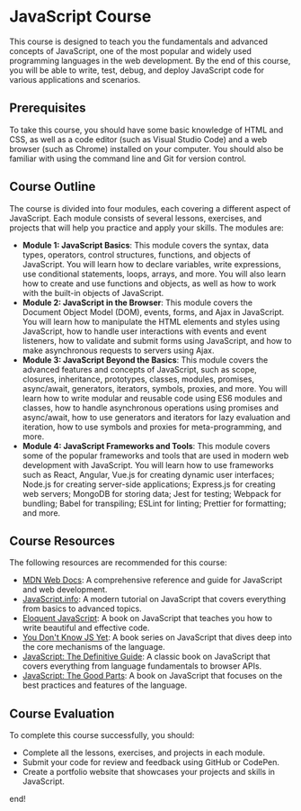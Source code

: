 # JavaScript Course

This course is designed to teach you the fundamentals and advanced concepts of JavaScript, one of the most popular and widely used programming languages in the web development. By the end of this course, you will be able to write, test, debug, and deploy JavaScript code for various applications and scenarios.

## Prerequisites

To take this course, you should have some basic knowledge of HTML and CSS, as well as a code editor (such as Visual Studio Code) and a web browser (such as Chrome) installed on your computer. You should also be familiar with using the command line and Git for version control.

## Course Outline

The course is divided into four modules, each covering a different aspect of JavaScript. Each module consists of several lessons, exercises, and projects that will help you practice and apply your skills. The modules are:

- **Module 1: JavaScript Basics**: This module covers the syntax, data types, operators, control structures, functions, and objects of JavaScript. You will learn how to declare variables, write expressions, use conditional statements, loops, arrays, and more. You will also learn how to create and use functions and objects, as well as how to work with the built-in objects of JavaScript.
- **Module 2: JavaScript in the Browser**: This module covers the Document Object Model (DOM), events, forms, and Ajax in JavaScript. You will learn how to manipulate the HTML elements and styles using JavaScript, how to handle user interactions with events and event listeners, how to validate and submit forms using JavaScript, and how to make asynchronous requests to servers using Ajax.
- **Module 3: JavaScript Beyond the Basics**: This module covers the advanced features and concepts of JavaScript, such as scope, closures, inheritance, prototypes, classes, modules, promises, async/await, generators, iterators, symbols, proxies, and more. You will learn how to write modular and reusable code using ES6 modules and classes, how to handle asynchronous operations using promises and async/await, how to use generators and iterators for lazy evaluation and iteration, how to use symbols and proxies for meta-programming, and more.
- **Module 4: JavaScript Frameworks and Tools**: This module covers some of the popular frameworks and tools that are used in modern web development with JavaScript. You will learn how to use frameworks such as React, Angular, Vue.js for creating dynamic user interfaces; Node.js for creating server-side applications; Express.js for creating web servers; MongoDB for storing data; Jest for testing; Webpack for bundling; Babel for transpiling; ESLint for linting; Prettier for formatting; and more.

## Course Resources

The following resources are recommended for this course:

- [MDN Web Docs](https://developer.mozilla.org/en-US/docs/Web/JavaScript): A comprehensive reference and guide for JavaScript and web development.
- [JavaScript.info](https://javascript.info/): A modern tutorial on JavaScript that covers everything from basics to advanced topics.
- [Eloquent JavaScript](https://eloquentjavascript.net/): A book on JavaScript that teaches you how to write beautiful and effective code.
- [You Don't Know JS Yet](https://github.com/getify/You-Dont-Know-JS): A book series on JavaScript that dives deep into the core mechanisms of the language.
- [JavaScript: The Definitive Guide](https://www.amazon.com/JavaScript-Definitive-Guide-Activate-Guides/dp/1491952024): A classic book on JavaScript that covers everything from language fundamentals to browser APIs.
- [JavaScript: The Good Parts](https://www.amazon.com/JavaScript-Good-Parts-Douglas-Crockford/dp/0596517742): A book on JavaScript that focuses on the best practices and features of the language.

## Course Evaluation

To complete this course successfully, you should:

- Complete all the lessons, exercises, and projects in each module.
- Submit your code for review and feedback using GitHub or CodePen.
- Create a portfolio website that showcases your projects and skills in JavaScript.

end!